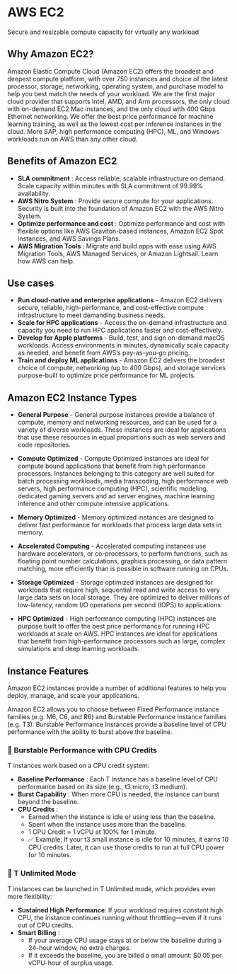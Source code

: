 # AWS EC2

Secure and resizable compute capacity for virtually any workload

## Why Amazon EC2?

Amazon Elastic Compute Cloud (Amazon EC2) offers the broadest and deepest compute platform, with over 750 instances and choice of the latest processor, storage, networking, operating system, and purchase model to help you best match the needs of your workload. We are the first major cloud provider that supports Intel, AMD, and Arm processors, the only cloud with on-demand EC2 Mac instances, and the only cloud with 400 Gbps Ethernet networking. We offer the best price performance for machine learning training, as well as the lowest cost per inference instances in the cloud. More SAP, high performance computing (HPC), ML, and Windows workloads run on AWS than any other cloud.

## Benefits of Amazon EC2

- **SLA commitment** : Access reliable, scalable infrastructure on demand. Scale capacity within minutes with SLA commitment of 99.99% availability.
- **AWS Nitro System** : Provide secure compute for your applications. Security is built into the foundation of Amazon EC2 with the AWS Nitro System.
- **Optimize performance and cost** : Optimize performance and cost with flexible options like AWS Graviton-based instances, Amazon EC2 Spot instances, and AWS Savings Plans.
- **AWS Migration Tools** : Migrate and build apps with ease using AWS Migration Tools, AWS Managed Services, or Amazon Lightsail. Learn how AWS can help.

## Use cases

- **Run cloud-native and enterprise applications** - Amazon EC2 delivers secure, reliable, high-performance, and cost-effective compute infrastructure to meet demanding business needs.
- **Scale for HPC applications** - Access the on-demand infrastructure and capacity you need to run HPC applications faster and cost-effectively.
- **Develop for Apple platforms** - Build, test, and sign on-demand macOS workloads. Access environments in minutes, dynamically scale capacity as needed, and benefit from AWS’s pay-as-you-go pricing.
- **Train and deploy ML applications** - Amazon EC2 delivers the broadest choice of compute, networking (up to 400 Gbps), and storage services purpose-built to optimize price performance for ML projects.

## Amazon EC2 Instance Types

- **General Purpose** - General purpose instances provide a balance of compute, memory and networking resources, and can be used for a variety of diverse workloads. These instances are ideal for applications that use these resources in equal proportions such as web servers and code repositories. 

- **Compute Optimized** - Compute Optimized instances are ideal for compute bound applications that benefit from high performance processors. Instances belonging to this category are well suited for batch processing workloads, media transcoding, high performance web servers, high performance computing (HPC), scientific modeling, dedicated gaming servers and ad server engines, machine learning inference and other compute intensive applications.

- **Memory Optimized** - Memory optimized instances are designed to deliver fast performance for workloads that process large data sets in memory.

- **Accelerated Computing** - Accelerated computing instances use hardware accelerators, or co-processors, to perform functions, such as floating point number calculations, graphics processing, or data pattern matching, more efficiently than is possible in software running on CPUs.

- **Storage Optimized** - Storage optimized instances are designed for workloads that require high, sequential read and write access to very large data sets on local storage. They are optimized to deliver millions of low-latency, random I/O operations per second (IOPS) to applications

- **HPC Optimized** - High performance computing (HPC) instances are purpose built to offer the best price performance for running HPC workloads at scale on AWS. HPC instances are ideal for applications that benefit from high-performance processors such as large, complex simulations and deep learning workloads.

## Instance Features

Amazon EC2 instances provide a number of additional features to help you deploy, manage, and scale your applications.

Amazon EC2 allows you to choose between Fixed Performance instance families (e.g. M6, C6, and R6) and Burstable Performance Instance families (e.g. T3). Burstable Performance Instances provide a baseline level of CPU performance with the ability to burst above the baseline.

### 🔹 Burstable Performance with CPU Credits
T instances work based on a CPU credit system:

- **Baseline Performance** : Each T instance has a baseline level of CPU performance based on its size (e.g., t3.micro, t3.medium).
- **Burst Capability** : When more CPU is needed, the instance can burst beyond the baseline.
- **CPU Credits** :
	- Earned when the instance is idle or using less than the baseline.
	- Spent when the instance uses more than the baseline.
	- 1 CPU Credit = 1 vCPU at 100% for 1 minute.
	- ✅ Example: If your t3.small instance is idle for 10 minutes, it earns 10 CPU credits. Later, it can use those credits to run at full CPU power for 10 minutes.

### 🔹 T Unlimited Mode
T instances can be launched in T Unlimited mode, which provides even more flexibility:

- **Sustained High Performance**: If your workload requires constant high CPU, the instance continues running without throttling—even if it runs out of CPU credits.
- **Smart Billing** :
	- If your average CPU usage stays at or below the baseline during a 24-hour window, no extra charges.
	- If it exceeds the baseline, you are billed a small amount: $0.05 per vCPU-hour of surplus usage.
